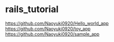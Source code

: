 # rails_tutorial

https://github.com/Naoyuki0920/Hello_world_app
https://github.com/Naoyuki0920/toy_app
https://github.com/Naoyuki0920/sample_app
